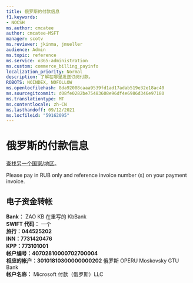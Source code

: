 ```yaml
---
title: 俄罗斯的付款信息
f1.keywords:
- NOCSH
ms.author: cmcatee
author: cmcatee-MSFT
manager: scotv
ms.reviewer: jkinma, jmueller
audience: Admin
ms.topic: reference
ms.service: o365-administration
ms.custom: commerce_billing_payinfo
localization_priority: Normal
description: 了解在哪里发送订阅付款。
ROBOTS: NOINDEX, NOFOLLOW
ms.openlocfilehash: 8da92008caaa9539fd1ad17adab519e32e18ac40
ms.sourcegitcommit: d08fe0282be75483608e96df4e6986d346e97180
ms.translationtype: MT
ms.contentlocale: zh-CN
ms.lasthandoff: 09/12/2021
ms.locfileid: "59162095"
---
```

# <a name="payment-information-for-russia"></a>俄罗斯的付款信息

[查找另一个国家/地区](../billing-and-payments/pay-for-your-subscription.md)。

Please pay in RUB only and reference invoice number (s) on your payment invoice.

## <a name="electronic-funds-transfer"></a>电子资金转帐

**Bank：** ZAO KB 在重写的 KbBank  
**SWIFT 代码：** 一个  
**旅行：044525202**  
**INN：7731420476**  
**KPP：773101001**  
**帐户编号：40702810000702700004**  
**相应的帐户：30101810300000000202** 俄罗斯 OPERU Moskovsky GTU Bank  
**帐户名称：** Microsoft 付款（俄罗斯）LLC
